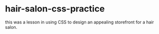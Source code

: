 # hair-salon-css-practice
this was a lesson in using CSS to design an appealing storefront for a hair salon. 
